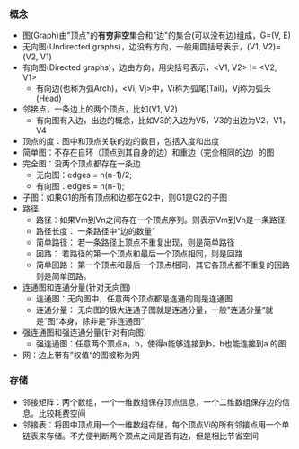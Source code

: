 ### 概念
- 图(Graph)由"顶点"的**有穷非空**集合和"边"的集合(可以没有边)组成，G=(V, E)
- 无向图(Undirected graphs)，边没有方向，一般用圆括号表示，(V1, V2)=(V2, V1)
- 有向图(Directed graphs)，边由方向，用尖括号表示，<V1, V2> != <V2, V1>
  - 有向边(也称为弧Arch)，<Vi, Vj>中，Vi称为弧尾(Tail)，Vj称为弧头(Head)
- 邻接点，一条边上的两个顶点，比如(V1, V2)
  - 有向图有入边，出边的概念，比如V3的入边为V5，V3的出边为V2，V1，V4
- 顶点的度：图中和顶点关联的边的数目，包括入度和出度
- 简单图：不存在自环（顶点到其自身的边）和重边（完全相同的边）的图
- 完全图：没两个顶点都存在一条边
  - 无向图：edges = n(n-1)/2;
  - 有向图：edges = n(n-1);
- 子图：如果G1的所有顶点和边都在G2中，则G1是G2的子图
- 路径
  - 路径：如果Vm到Vn之间存在一个顶点序列。则表示Vm到Vn是一条路径
  - 路径长度：  一条路径中“边的数量”
  - 简单路径：  若一条路径上顶点不重复出现，则是简单路径
  - 回路：       若路径的第一个顶点和最后一个顶点相同，则是回路
  - 简单回路：  第一个顶点和最后一个顶点相同，其它各顶点都不重复的回路则是简单回路。
- 连通图和连通分量(针对无向图)
  - 连通图：无向图中，任意两个顶点都是连通的则是连通图
  - 连通分量： 无向图的极大连通子图就是连通分量，一般”连通分量“就是”图“本身，除非是“非连通图”
- 强连通图和强连通分量(针对有向图)
  - 强连通图：任意两个顶点a，b，使得a能够连接到b，b也能连接到a 的图
- 网：边上带有”权值“的图被称为网

### 存储
- 邻接矩阵：两个数组，一个一维数组保存顶点信息，一个二维数组保存边的信息。比较耗费空间
- 邻接表：将图中顶点用一个一维数组存储，每个顶点Vi的所有邻接点用一个单链表来存储。不方便判断两个顶点之间是否有边，但是相比节省空间
